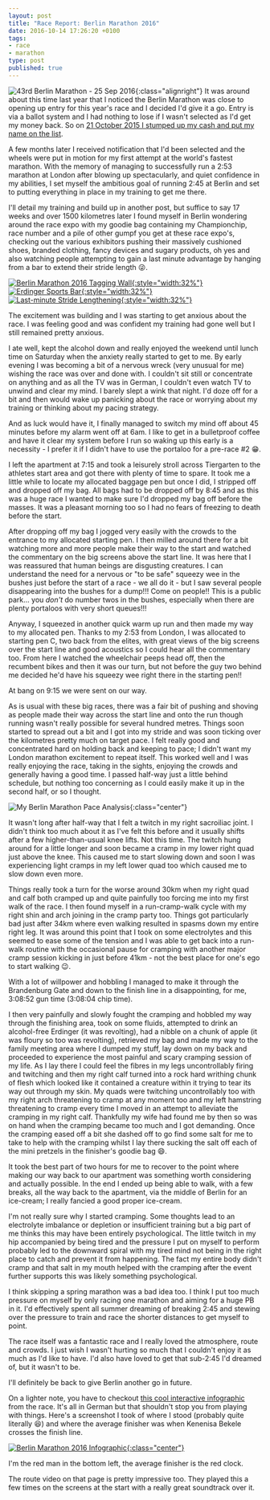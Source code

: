```yaml
---
layout: post
title: "Race Report: Berlin Marathon 2016"
date: 2016-10-14 17:26:20 +0100
tags:
- race
- marathon
type: post
published: true
---
```


![43rd Berlin Marathon - 25 Sep 2016](/img/berlin-marathon-2016-logo.gif){:class="alignright"} It was around about this time last year that I noticed the Berlin Marathon was close to opening up entry for this year's race and I decided I'd give it a go.  Entry is via a ballot system and I had nothing to lose if I wasn't selected as I'd get my money back. So on [21 October 2015 I stumped up my cash and put my name on the list](https://twitter.com/lildude/status/656631881715159040).

A few months later I received notification that I'd been selected and the wheels were put in motion for my first attempt at the world's fastest marathon.  With the memory of managing to successfully run a 2:53 marathon at London after blowing up spectacularly, and quiet confidence in my abilities, I set myself the ambitious goal of running 2:45 at Berlin and set to putting everything in place in my training to get me there.

I'll detail my training and build up in another post, but suffice to say 17 weeks and over 1500 kilometres later I found myself in Berlin wondering around the race expo with my goodie bag containing my Championchip, race number and a pile of other gumpf you get at these race expo's, checking out the various exhibitors pushing their massively cushioned shoes, branded clothing, fancy devices and sugary products, oh yes and also watching people attempting to gain a last minute advantage by hanging from a bar to extend their stride length :stuck_out_tongue_winking_eye:.

[![Berlin Marathon 2016 Tagging Wall](/img/berlin-marathon-2016-tag-wall.jpg){:style="width:32%"}](https://www.instagram.com/p/BKsnXgHAN5A/) [![Erdinger Sports Bar](/img/erdinger-sports-bar.jpg){:style="width:32%"}](https://www.instagram.com/p/BKso8CugNug/) [![Last-minute Stride Lengthening](/img/berlin-marathon-2016-hanging.jpg){:style="width:32%"}](https://www.instagram.com/p/BKsu4gFgJMb/)

The excitement was building and I was starting to get anxious about the race. I was feeling good and was confident my training had gone well but I still remained pretty anxious.

I ate well, kept the alcohol down and really enjoyed the weekend until lunch time on Saturday when the anxiety really started to get to me. By early evening I was becoming a bit of a nervous wreck (very unusual for me) wishing the race was over and done with. I couldn't sit still or concentrate on anything and as all the TV was in German, I couldn't even watch TV to unwind and clear my mind. I barely slept a wink that night.  I'd doze off for a bit and then would wake up panicking about the race or worrying about my training or thinking about my pacing strategy.

And as luck would have it, I finally managed to switch my mind off about 45 minutes before my alarm went off at 6am. I like to get in a bulletproof coffee and have it clear my system before I run so waking up this early is a necessity - I prefer it if I didn't have to use the portaloo for a pre-race #2 :grin:.

I left the apartment at 7:15 and took a leisurely stroll across Tiergarten to the athletes start area and got there with plenty of time to spare. It took me a little while to locate my allocated baggage pen but once I did, I stripped off and dropped off my bag. All bags had to be dropped off by 8:45 and as this was a huge race I wanted to make sure I'd dropped my bag off before the masses.  It was a pleasant morning too so I had no fears of freezing to death before the start.

After dropping off my bag I jogged very easily with the crowds to the entrance to my allocated starting pen. I then milled around there for a bit watching more and more people make their way to the start and watched the commentary on the big screens above the start line. It was here that I was reassured that human beings are disgusting creatures. I can understand the need for a nervous or "to be safe" squeezy wee in the bushes just before the start of a race - we all do it - but I saw several people disappearing into the bushes for a dump!!!  Come on people!!  This is a public park... you _don't_ do number twos in the bushes, especially when there are plenty portaloos with very short queues!!!

Anyway, I squeezed in another quick warm up run and then made my way to my allocated pen. Thanks to my 2:53 from London, I was allocated to starting pen C, two back from the elites, with great views of the big screens over the start line and good acoustics so I could hear all the commentary too.  From here I watched the wheelchair peeps head off, then the recumbent bikes and then it was our turn, but not before the guy two behind me decided he'd have his squeezy wee right there in the starting pen!!

At bang on 9:15 we were sent on our way.

As is usual with these big races, there was a fair bit of pushing and shoving as people made their way across the start line and onto the run though running wasn't really possible for several hundred metres. Things soon started to spread out a bit and I got into my stride and was soon ticking over the kilometres pretty much on target pace.  I felt really good and concentrated hard on holding back and keeping to pace; I didn't want my London marathon excitement to repeat itself. This worked well and I was really enjoying the race, taking in the sights, enjoying the crowds and generally having a good time. I passed half-way just a little behind schedule, but nothing too concerning as I could easily make it up in the second half, or so I thought.

![My Berlin Marathon Pace Analysis](/img/berlin-marathon-2016-race-analysis.png){:class="center"}

It wasn't long after half-way that I felt a twitch in my right sacroiliac joint. I didn't think too much about it as I've felt this before and it usually shifts after a few higher-than-usual knee lifts. Not this time. The twitch hung around for a little longer and soon became a cramp in my lower right quad just above the knee. This caused me to start slowing down and soon I was experiencing light cramps in my left lower quad too which caused me to slow down even more.

Things really took a turn for the worse around 30km when my right quad and calf both cramped up and quite painfully too forcing me into my first walk of the race. I then found myself in a run-cramp-walk cycle with my right shin and arch joining in the cramp party too.  Things got particularly bad just after 34km where even walking resulted in spasms down my entire right leg.  It was around this point that I took on some electrolytes and this seemed to ease some of the tension and I was able to get back into a run-walk routine with the occasional pause for cramping with another major cramp session kicking in just before 41km - not the best place for one's ego to start walking :wink:.

With a lot of willpower and hobbling I managed to make it through the Brandenburg Gate and down to the finish line in a disappointing, for me, 3:08:52 gun time (3:08:04 chip time).

I then very painfully and slowly fought the cramping and hobbled my way through the finishing area, took on some fluids, attempted to drink an alcohol-free Erdinger (it was revolting), had a nibble on a chunk of apple (it was floury so too was revolting), retrieved my bag and made my way to the family meeting area where I dumped my stuff, lay down on my back and proceeded to experience the most painful and scary cramping session of my life.  As I lay there I could feel the fibres in my legs uncontrollably firing and twitching and then my right calf turned into a rock hard writhing chunk of flesh which looked like it contained a creature within it trying to tear its way out through my skin.  My quads were twitching uncontrollably too with my right arch threatening to cramp at any moment too and my left hamstring threatening to cramp every time I moved in an attempt to alleviate the cramping in my right calf. Thankfully my wife had found me by then so was on hand when the cramping became too much and I got demanding. Once the cramping eased off a bit she dashed off to go find some salt for me to take to help with the cramping whilst I lay there sucking the salt off each of the mini pretzels in the finisher's goodie bag :smile:.

It took the best part of two hours for me to recover to the point where making our way back to our apartment was something worth considering and actually possible. In the end I ended up being able to walk, with a few breaks, all the way back to the apartment, via the middle of Berlin for an ice-cream; I really fancied a good proper ice-cream.

I'm not really sure why I started cramping. Some thoughts lead to an electrolyte imbalance or depletion or insufficient training but a big part of me thinks this may have been entirely psychological. The little twitch in my hip accompanied by being tired and the pressure I put on myself to perform probably led to the downward spiral with my tired mind not being in the right place to catch and prevent it from happening.  The fact my entire body didn't cramp and that salt in my mouth helped with the cramping after the event further supports this was likely something psychological.

I think skipping a spring marathon was a bad idea too. I think I put too much pressure on myself by only racing one marathon and aiming for a huge PB in it. I'd effectively spent all summer dreaming of breaking 2:45 and stewing over the pressure to train and race the shorter distances to get myself to point.

The race itself was a fantastic race and I really loved the atmosphere, route and crowds. I just wish I wasn't hurting so much that I couldn't enjoy it as much as I'd like to have.  I'd also have loved to get that sub-2:45 I'd dreamed of, but it wasn't to be.

I'll definitely be back to give Berlin another go in future.

On a lighter note, you have to checkout [this cool interactive infographic](http://interaktiv.morgenpost.de/berlin-marathon-2016/) from the race. It's all in German but that shouldn't stop you from playing with things.  Here's a screenshot I took of where I stood (probably quite literally :laughing:) and where the average finisher was when Kenenisa Bekele crosses the finish line.

[![Berlin Marathon 2016 Infographic](/img/berlin-marathon-info-graphic.png){:class="center"}](http://interaktiv.morgenpost.de/berlin-marathon-2016/)

I'm the red man in the bottom left, the average finisher is the red clock.

The route video on that page is pretty impressive too. They played this a few times on the screens at the start with a really great soundtrack over it.
